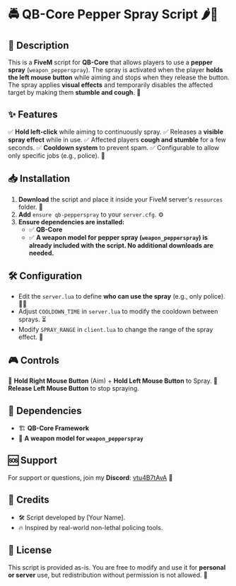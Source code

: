 # 🚔 QB-Core Pepper Spray Script 🌶️💨

## 📜 Description
This is a **FiveM** script for **QB-Core** that allows players to use a **pepper spray** (`weapon_pepperspray`). The spray is activated when the player **holds the left mouse button** while aiming and stops when they release the button. The spray applies **visual effects** and temporarily disables the affected target by making them **stumble and cough**. 🤧

## ✨ Features
✅ **Hold left-click** while aiming to continuously spray.
✅ Releases a **visible spray effect** while in use.
✅ Affected players **cough and stumble** for a few seconds.
✅ **Cooldown system** to prevent spam.
✅ Configurable to allow only specific jobs (e.g., police). 🚓

## 📥 Installation
1. **Download** the script and place it inside your FiveM server's `resources` folder. 📂
2. **Add** `ensure qb-pepperspray` to your `server.cfg`. ⚙️
3. **Ensure dependencies are installed:**
   - ✅ **QB-Core**
   - ✅ **A weapon model for pepper spray (`weapon_pepperspray`) is already included with the script. No additional downloads are needed.**

## 🛠️ Configuration
- Edit the `server.lua` to define **who can use the spray** (e.g., only police). 👮‍♂️
- Adjust `COOLDOWN_TIME` in `server.lua` to modify the cooldown between sprays. ⏳
- Modify `SPRAY_RANGE` in `client.lua` to change the range of the spray effect. 📏

## 🎮 Controls
🎯 **Hold Right Mouse Button** (Aim) + **Hold Left Mouse Button** to Spray.
🛑 **Release Left Mouse Button** to stop spraying.

## 🔗 Dependencies
- 🏗️ **QB-Core Framework**
- 🔫 **A weapon model for `weapon_pepperspray`**

## 🆘 Support
For support or questions, join my **Discord**: [vtu4B7tAvA](https://discord.gg/vtu4B7tAvA) 💬

## 👏 Credits
- 🛠️ Script developed by [Your Name].
- 🔥 Inspired by real-world non-lethal policing tools.

## 📜 License
This script is provided as-is. You are free to modify and use it for **personal or server** use, but redistribution without permission is not allowed. 🚫

